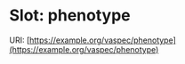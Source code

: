 # Slot: phenotype

URI: [https://example.org/vaspec/phenotype](https://example.org/vaspec/phenotype)